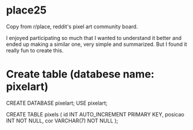 # place25
Copy from r/place, reddit's pixel art community board.

I enjoyed participating so much that I wanted to understand it better and ended up making a similar one, very simple and summarized. But I found it really fun to create this.

# Create table (databese name: pixelart)
CREATE DATABASE pixelart;
USE pixelart;

CREATE TABLE pixels (
    id INT AUTO_INCREMENT PRIMARY KEY,
    posicao INT NOT NULL,
    cor VARCHAR(7) NOT NULL
);

